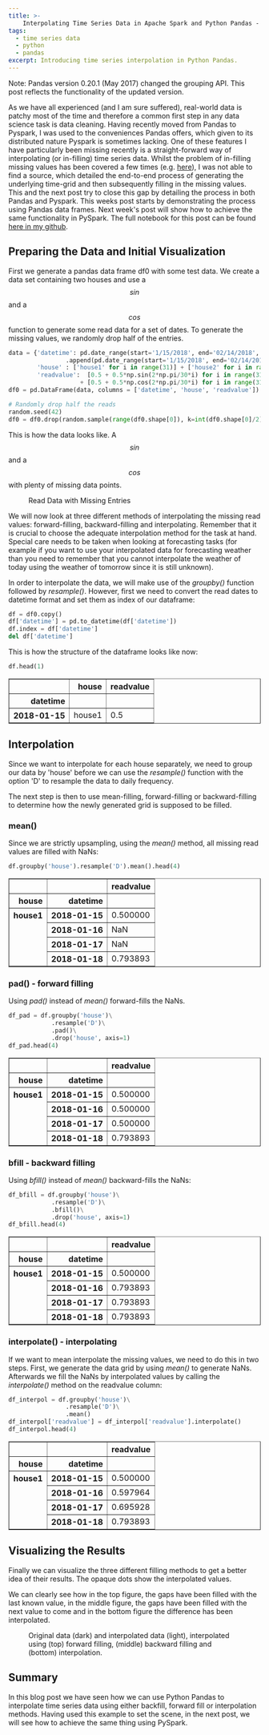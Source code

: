 ```yaml
---
title: >-
    Interpolating Time Series Data in Apache Spark and Python Pandas - Part 1: Pandas
tags:
  - time series data
  - python
  - pandas
excerpt: Introducing time series interpolation in Python Pandas.
---
```


Note: Pandas version 0.20.1 (May 2017) changed the grouping API. This post reflects the functionality of the updated version.

As we have all experienced (and I am sure suffered), real-world data is patchy most of the time and therefore a common first step in any data science task is data cleaning. Having recently moved from Pandas to Pyspark, I was used to the conveniences Pandas offers, which given to its distributed nature Pyspark is sometimes lacking. One of these features I have particularly been  missing recently is a straight-forward way of interpolating (or in-filling) time series data. Whilst the problem of in-filling missing values has been covered a few times (e.g. [here](https://johnpaton.net/posts/forward-fill-spark/)), I was not able to find a source, which detailed the end-to-end process of generating the underlying time-grid and then subsequently filling in the missing values. This and the next post try to close this gap by detailing the process in both Pandas and Pyspark. This weeks post starts by demonstrating the process using Pandas data frames. Next week's post will show how to achieve the same functionality in PySpark. The full notebook for this post can be found [here in my github](https://github.com/walkenho/tales-of-1001-data/blob/master/timeseries-interpolation-in-spark/interpolating_time_series_p1_pandas.ipynb).

## Preparing the Data and Initial Visualization

First we generate a pandas data frame df0 with some test data. We create a data set containing two houses and use a
$$sin$$ and a $$cos$$ function to generate some read data for a set of dates. To generate the missing values, we randomly drop half of the entries. 

```python
data = {'datetime': pd.date_range(start='1/15/2018', end='02/14/2018', freq='D')\
                .append(pd.date_range(start='1/15/2018', end='02/14/2018', freq='D')),
        'house' : ['house1' for i in range(31)] + ['house2' for i in range(31)],
        'readvalue':  [0.5 + 0.5*np.sin(2*np.pi/30*i) for i in range(31)]\
                    + [0.5 + 0.5*np.cos(2*np.pi/30*i) for i in range(31)]}
df0 = pd.DataFrame(data, columns = ['datetime', 'house', 'readvalue'])

# Randomly drop half the reads
random.seed(42)
df0 = df0.drop(random.sample(range(df0.shape[0]), k=int(df0.shape[0]/2)))
```

This is how the data looks like. A $$sin$$ and a $$cos$$ with plenty of missing data points.

<figure class="align-center">
  <img src="{{ site.url }}{{ site.baseurl }}/images/interpolating-time-series-p1-pandas-fig1.png" alt="">
    <figcaption>Read Data with Missing Entries</figcaption>
</figure>

We will now look at three different methods of interpolating the missing read values: forward-filling, backward-filling and interpolating. Remember that it is crucial to choose the adequate interpolation method for the task at hand. Special care needs to be taken when looking at forecasting tasks (for example if you want to use your interpolated data for forecasting weather than you need to remember that you cannot interpolate the weather of today using the weather of tomorrow since it is still unknown).

In order to interpolate the data, we will make use of the *groupby()* function followed by *resample()*. However, first we need to convert the read dates to datetime format and set them as index of our dataframe:


```python
df = df0.copy()
df['datetime'] = pd.to_datetime(df['datetime'])
df.index = df['datetime']
del df['datetime']
```

This is how the structure of the dataframe looks like now:


```python
df.head(1)
```

<div>
<style scoped>
    .dataframe tbody tr th:only-of-type {
        vertical-align: middle;
    }

    .dataframe tbody tr th {
        vertical-align: top;
    }

    .dataframe thead th {
        text-align: right;
    }
</style>
<table border="1" class="dataframe">
  <thead>
    <tr style="text-align: right;">
      <th></th>
      <th>house</th>
      <th>readvalue</th>
    </tr>
    <tr>
      <th>datetime</th>
      <th></th>
      <th></th>
    </tr>
  </thead>
  <tbody>
    <tr>
      <th>2018-01-15</th>
      <td>house1</td>
      <td>0.5</td>
    </tr>
  </tbody>
</table>
</div>



## Interpolation 

Since we want to interpolate for each house separately, we need to group our data by 'house' before we can use the *resample()* function with the option 'D' to resample the data to daily frequency. 

The next step is then to use mean-filling, forward-filling or backward-filling to determine how the newly generated grid is supposed to be filled.

### mean()
Since we are strictly upsampling, using the *mean()* method, all missing read values are filled with NaNs:


```python
df.groupby('house').resample('D').mean().head(4)
```


<div>
<style scoped>
    .dataframe tbody tr th:only-of-type {
        vertical-align: middle;
    }

    .dataframe tbody tr th {
        vertical-align: top;
    }

    .dataframe thead th {
        text-align: right;
    }
</style>
<table border="1" class="dataframe">
  <thead>
    <tr style="text-align: right;">
      <th></th>
      <th></th>
      <th>readvalue</th>
    </tr>
    <tr>
      <th>house</th>
      <th>datetime</th>
      <th></th>
    </tr>
  </thead>
  <tbody>
    <tr>
      <th rowspan="4" valign="top">house1</th>
      <th>2018-01-15</th>
      <td>0.500000</td>
    </tr>
    <tr>
      <th>2018-01-16</th>
      <td>NaN</td>
    </tr>
    <tr>
      <th>2018-01-17</th>
      <td>NaN</td>
    </tr>
    <tr>
      <th>2018-01-18</th>
      <td>0.793893</td>
    </tr>
  </tbody>
</table>
</div>



### pad() - forward filling
Using *pad()* instead of *mean()* forward-fills the NaNs.


```python
df_pad = df.groupby('house')\
            .resample('D')\
            .pad()\
            .drop('house', axis=1)
df_pad.head(4)
```




<div>
<style scoped>
    .dataframe tbody tr th:only-of-type {
        vertical-align: middle;
    }

    .dataframe tbody tr th {
        vertical-align: top;
    }

    .dataframe thead th {
        text-align: right;
    }
</style>
<table border="1" class="dataframe">
  <thead>
    <tr style="text-align: right;">
      <th></th>
      <th></th>
      <th>readvalue</th>
    </tr>
    <tr>
      <th>house</th>
      <th>datetime</th>
      <th></th>
    </tr>
  </thead>
  <tbody>
    <tr>
      <th rowspan="4" valign="top">house1</th>
      <th>2018-01-15</th>
      <td>0.500000</td>
    </tr>
    <tr>
      <th>2018-01-16</th>
      <td>0.500000</td>
    </tr>
    <tr>
      <th>2018-01-17</th>
      <td>0.500000</td>
    </tr>
    <tr>
      <th>2018-01-18</th>
      <td>0.793893</td>
    </tr>
  </tbody>
</table>
</div>



### bfill - backward filling
Using *bfill()* instead of *mean()* backward-fills the NaNs:


```python
df_bfill = df.groupby('house')\
            .resample('D')\
            .bfill()\
            .drop('house', axis=1)
df_bfill.head(4)
```




<div>
<style scoped>
    .dataframe tbody tr th:only-of-type {
        vertical-align: middle;
    }

    .dataframe tbody tr th {
        vertical-align: top;
    }

    .dataframe thead th {
        text-align: right;
    }
</style>
<table border="1" class="dataframe">
  <thead>
    <tr style="text-align: right;">
      <th></th>
      <th></th>
      <th>readvalue</th>
    </tr>
    <tr>
      <th>house</th>
      <th>datetime</th>
      <th></th>
    </tr>
  </thead>
  <tbody>
    <tr>
      <th rowspan="4" valign="top">house1</th>
      <th>2018-01-15</th>
      <td>0.500000</td>
    </tr>
    <tr>
      <th>2018-01-16</th>
      <td>0.793893</td>
    </tr>
    <tr>
      <th>2018-01-17</th>
      <td>0.793893</td>
    </tr>
    <tr>
      <th>2018-01-18</th>
      <td>0.793893</td>
    </tr>
  </tbody>
</table>
</div>



### interpolate() - interpolating
If we want to mean interpolate the missing values, we need to do this in two steps. First, we generate the data grid by
using *mean()* to generate NaNs. Afterwards we fill the NaNs by interpolated values by calling the
*interpolate()* method on the readvalue column:


```python
df_interpol = df.groupby('house')\
                .resample('D')\
                .mean()
df_interpol['readvalue'] = df_interpol['readvalue'].interpolate()
df_interpol.head(4)
```




<div>
<style scoped>
    .dataframe tbody tr th:only-of-type {
        vertical-align: middle;
    }

    .dataframe tbody tr th {
        vertical-align: top;
    }

    .dataframe thead th {
        text-align: right;
    }
</style>
<table border="1" class="dataframe">
  <thead>
    <tr style="text-align: right;">
      <th></th>
      <th></th>
      <th>readvalue</th>
    </tr>
    <tr>
      <th>house</th>
      <th>datetime</th>
      <th></th>
    </tr>
  </thead>
  <tbody>
    <tr>
      <th rowspan="4" valign="top">house1</th>
      <th>2018-01-15</th>
      <td>0.500000</td>
    </tr>
    <tr>
      <th>2018-01-16</th>
      <td>0.597964</td>
    </tr>
    <tr>
      <th>2018-01-17</th>
      <td>0.695928</td>
    </tr>
    <tr>
      <th>2018-01-18</th>
      <td>0.793893</td>
    </tr>
  </tbody>
</table>
</div>



## Visualizing the Results
Finally we can visualize the three different filling methods to get a better idea of their results. The opaque dots show the interpolated values.

We can clearly see how in the top figure, the gaps have been filled with the last known value, in the middle figure, the gaps have been filled with the next value to come and in the bottom figure the difference has been interpolated.

<figure class="align-center">
  <img src="{{ site.url }}{{ site.baseurl }}/images/interpolating-time-series-p1-pandas-fig2.png" alt="">
    <figcaption>Original data (dark) and interpolated data (light), interpolated using (top) forward filling, (middle)
    backward filling and (bottom) interpolation.</figcaption>
</figure>


## Summary

In this blog post we have seen how we can use Python Pandas to interpolate time series data using either backfill, forward fill or interpolation methods. Having used this example to set the scene, in the next post, we will see how to achieve the same thing using PySpark. 
